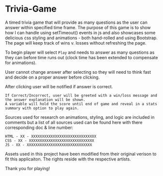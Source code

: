 # Trivia-Game
A timed trivia game that will provide as many questions as the user can answer within specified time frame. The purpose of this game is to show how I can handle using setTimeout() events in js and also showcases some delicious css styling and animations - both hand-rolled and using Bootstrap. The page will keep track of wins v. losses without refreshing the page.

To begin player will select `Play` and needs to answer as many questions as they can before time runs out (clock time has been extended to compensate for animations).

User cannot change answer after selecting so they will need to think fast and decide on a proper answer before clicking.

After clicking user will be notified if answer is correct.

    If Correct/Incorrect, user will be greeted with a win/loss message and the answer explanation will be shown. 
    A variable will hold the score until end of game and reveal in a stats summary with option to play again.

Sources used for research on animations, styling, and logic are included in comments but a list of all sources used can be found here with there corresponding doc & line number:

    HTML - XX - XXXXXXXXXXXXXXXXXXXXXXXXXXXXXX
    CSS - XX - XXXXXXXXXXXXXXXXXXXXXXXXXXXXXX
    JS - XX - XXXXXXXXXXXXXXXXXXXXXXXXXXXXXX

Assets used in this project have been modified from their original verison to fit this applicaiton. The rights reside with the respective artists.

Thank you for playing!
